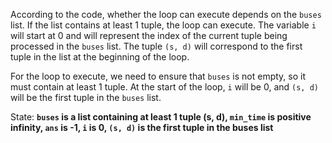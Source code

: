 According to the code, whether the loop can execute depends on the `buses` list. If the list contains at least 1 tuple, the loop can execute. The variable `i` will start at 0 and will represent the index of the current tuple being processed in the `buses` list. The tuple `(s, d)` will correspond to the first tuple in the list at the beginning of the loop. 

For the loop to execute, we need to ensure that `buses` is not empty, so it must contain at least 1 tuple. At the start of the loop, `i` will be 0, and `(s, d)` will be the first tuple in the `buses` list.

State: **`buses` is a list containing at least 1 tuple (s, d), `min_time` is positive infinity, `ans` is -1, `i` is 0, `(s, d)` is the first tuple in the buses list**